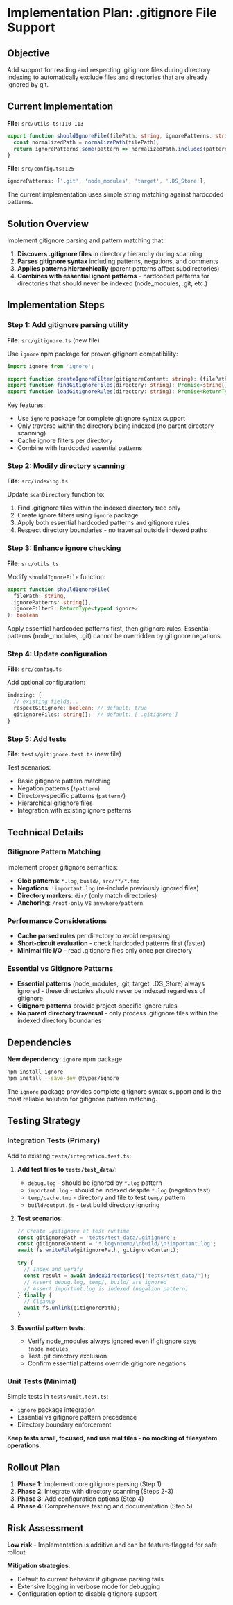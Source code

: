 # Implementation Plan: .gitignore File Support

## Objective

Add support for reading and respecting .gitignore files during directory indexing to automatically exclude files and directories that are already ignored by git.

## Current Implementation

**File:** `src/utils.ts:110-113`
```typescript
export function shouldIgnoreFile(filePath: string, ignorePatterns: string[]): boolean {
  const normalizedPath = normalizePath(filePath);
  return ignorePatterns.some(pattern => normalizedPath.includes(pattern));
}
```

**File:** `src/config.ts:125`
```typescript
ignorePatterns: ['.git', 'node_modules', 'target', '.DS_Store'],
```

The current implementation uses simple string matching against hardcoded patterns.

## Solution Overview

Implement gitignore parsing and pattern matching that:

1. **Discovers .gitignore files** in directory hierarchy during scanning
2. **Parses gitignore syntax** including patterns, negations, and comments
3. **Applies patterns hierarchically** (parent patterns affect subdirectories)
4. **Combines with essential ignore patterns** - hardcoded patterns for directories that should never be indexed (node_modules, .git, etc.)

## Implementation Steps

### Step 1: Add gitignore parsing utility

**File:** `src/gitignore.ts` (new file)

Use `ignore` npm package for proven gitignore compatibility:

```typescript
import ignore from 'ignore';

export function createIgnoreFilter(gitignoreContent: string): (filePath: string) => boolean
export function findGitignoreFiles(directory: string): Promise<string[]>
export function loadGitignoreRules(directory: string): Promise<ReturnType<typeof ignore>>
```

Key features:
- Use `ignore` package for complete gitignore syntax support
- Only traverse within the directory being indexed (no parent directory scanning)
- Cache ignore filters per directory
- Combine with hardcoded essential patterns

### Step 2: Modify directory scanning

**File:** `src/indexing.ts`

Update `scanDirectory` function to:
1. Find .gitignore files within the indexed directory tree only
2. Create ignore filters using `ignore` package
3. Apply both essential hardcoded patterns and gitignore rules
4. Respect directory boundaries - no traversal outside indexed paths

### Step 3: Enhance ignore checking

**File:** `src/utils.ts`

Modify `shouldIgnoreFile` function:
```typescript
export function shouldIgnoreFile(
  filePath: string, 
  ignorePatterns: string[],
  ignoreFilter?: ReturnType<typeof ignore>
): boolean
```

Apply essential hardcoded patterns first, then gitignore rules. Essential patterns (node_modules, .git) cannot be overridden by gitignore negations.

### Step 4: Update configuration

**File:** `src/config.ts`

Add optional configuration:
```typescript
indexing: {
  // existing fields...
  respectGitignore: boolean; // default: true
  gitignoreFiles: string[];  // default: ['.gitignore']
}
```

### Step 5: Add tests

**File:** `tests/gitignore.test.ts` (new file)

Test scenarios:
- Basic gitignore pattern matching
- Negation patterns (`!pattern`)
- Directory-specific patterns (`pattern/`)
- Hierarchical gitignore files
- Integration with existing ignore patterns

## Technical Details

### Gitignore Pattern Matching

Implement proper gitignore semantics:

- **Glob patterns**: `*.log`, `build/`, `src/**/*.tmp`
- **Negations**: `!important.log` (re-include previously ignored files)
- **Directory markers**: `dir/` (only match directories)
- **Anchoring**: `/root-only` vs `anywhere/pattern`

### Performance Considerations

- **Cache parsed rules** per directory to avoid re-parsing
- **Short-circuit evaluation** - check hardcoded patterns first (faster)
- **Minimal file I/O** - read .gitignore files only once per directory

### Essential vs Gitignore Patterns

- **Essential patterns** (node_modules, .git, target, .DS_Store) always ignored - these directories should never be indexed regardless of gitignore
- **Gitignore patterns** provide project-specific ignore rules
- **No parent directory traversal** - only process .gitignore files within the indexed directory boundaries

## Dependencies

**New dependency:** `ignore` npm package

```bash
npm install ignore
npm install --save-dev @types/ignore
```

The `ignore` package provides complete gitignore syntax support and is the most reliable solution for gitignore pattern matching.

## Testing Strategy

### Integration Tests (Primary)

Add to existing `tests/integration.test.ts`:

1. **Add test files to `tests/test_data/`**:
   - `debug.log` - should be ignored by `*.log` pattern
   - `important.log` - should be indexed despite `*.log` (negation test)
   - `temp/cache.tmp` - directory and file to test `temp/` pattern
   - `build/output.js` - test build directory ignoring

2. **Test scenarios**:
   ```typescript
   // Create .gitignore at test runtime
   const gitignorePath = 'tests/test_data/.gitignore';
   const gitignoreContent = '*.log\ntemp/\nbuild/\n!important.log';
   await fs.writeFile(gitignorePath, gitignoreContent);
   
   try {
     // Index and verify
     const result = await indexDirectories(['tests/test_data/']);
     // Assert debug.log, temp/, build/ are ignored
     // Assert important.log is indexed (negation pattern)
   } finally {
     // Cleanup
     await fs.unlink(gitignorePath);
   }
   ```

3. **Essential pattern tests**:
   - Verify node_modules always ignored even if gitignore says `!node_modules`
   - Test .git directory exclusion
   - Confirm essential patterns override gitignore negations

### Unit Tests (Minimal)

Simple tests in `tests/unit.test.ts`:
- `ignore` package integration
- Essential vs gitignore pattern precedence
- Directory boundary enforcement

**Keep tests small, focused, and use real files - no mocking of filesystem operations.**

## Rollout Plan

1. **Phase 1**: Implement core gitignore parsing (Step 1)
2. **Phase 2**: Integrate with directory scanning (Steps 2-3)  
3. **Phase 3**: Add configuration options (Step 4)
4. **Phase 4**: Comprehensive testing and documentation (Step 5)

## Risk Assessment

**Low risk** - Implementation is additive and can be feature-flagged for safe rollout.

**Mitigation strategies**:
- Default to current behavior if gitignore parsing fails
- Extensive logging in verbose mode for debugging
- Configuration option to disable gitignore support